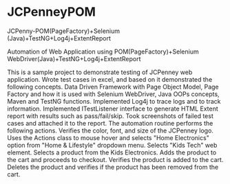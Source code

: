 # JCPenneyPOM
JCPenny-POM(PageFactory)+Selenium (Java)+TestNG+Log4j+ExtentReport

Automation of Web Application using POM(PageFactory)+Selenium WebDriver(Java)+TestNG+Log4j+ExtentReport

This is a sample project to demonstrate testing of JCPenney web application. Wrote test cases in excel, and based on
it demonstrated the following concepts. Data Driven Framework with Page Object Model, Page Factory and how it
is used with Selenium WebDriver, Java OOPs concepts, Maven and TestNG functions. Implemented Log4j to trace
logs and to track information. Implemented ITestListener interface to generate HTML Extent report with results such
as pass/fail/skip. Took screenshots of failed test cases and attached it to the report. The automation routine performs
the following actions.
Verifies the color, font, and size of the JCPenney logo.
Uses the Actions class to mouse hover and selects "Home Electronics" option from "Home & Lifestyle" dropdown
menu.
Selects "Kids Tech" web element.
Selects a product from the Kids Electronics.
Adds the product to the cart and proceeds to checkout.
Verifies the product is added to the cart.
Deletes the product and verifies if the product has been removed from the cart.
